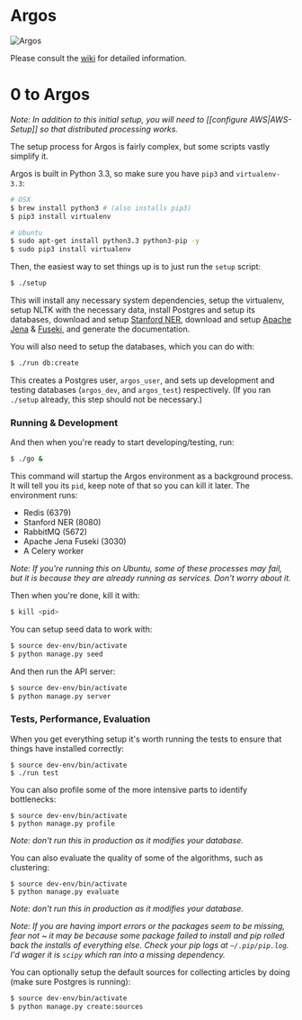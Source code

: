 Argos
===============

![Argos](https://raw.github.com/wiki/publicscience/argos/img/argos.png)

Please consult the
[wiki](https://github.com/publicscience/argos/wiki) for detailed information.

# 0 to Argos

*Note: In addition to this initial setup, you will need to [[configure
AWS|AWS-Setup]] so that distributed processing works.*

The setup process for Argos is fairly complex, but some scripts vastly simplify it.

Argos is built in Python 3.3, so make sure you have `pip3` and `virtualenv-3.3`:
```bash
# OSX
$ brew install python3 # (also installs pip3)
$ pip3 install virtualenv

# Ubuntu
$ sudo apt-get install python3.3 python3-pip -y
$ sudo pip3 install virtualenv
```

Then, the easiest way to set things up is to just run the `setup` script:
```bash
$ ./setup
```
This will install any necessary system dependencies, setup the
virtualenv, setup NLTK with the necessary data, install Postgres and setup its databases,
download and setup [Stanford NER](http://nlp.stanford.edu/software/CRF-NER.shtml#Download), 
download and setup [Apache Jena](https://jena.apache.org) & [Fuseki](https://jena.apache.org/documentation/serving_data/index.html),
and generate the documentation.

You will also need to setup the databases, which you can do with:
```bash
$ ./run db:create
```
This creates a Postgres user, `argos_user`, and sets up development and
testing databases (`argos_dev`, and `argos_test`) respectively. (If you ran `./setup` already, this step should not be necessary.)

### Running & Development
And then when you're ready to start developing/testing, run:
```bash
$ ./go &
```
This command will startup the Argos environment as a background process.
It will tell you its `pid`, keep note of that so you can kill it later.
The environment runs:
* Redis (6379)
* Stanford NER (8080)
* RabbitMQ (5672)
* Apache Jena Fuseki (3030)
* A Celery worker

*Note: If you're running this on Ubuntu, some of these processes may
fail, but it is because they are already running as services. Don't
worry about it.*

Then when you're done, kill it with:
```bash
$ kill <pid>
```

You can setup seed data to work with:
```bash
$ source dev-env/bin/activate
$ python manage.py seed
```

And then run the API server:
```bash
$ source dev-env/bin/activate
$ python manage.py server
```

### Tests, Performance, Evaluation
When you get everything setup it's worth running the tests to ensure
that things have installed correctly:
```
$ source dev-env/bin/activate
$ ./run test
```

You can also profile some of the more intensive parts to identify
bottlenecks:
```
$ source dev-env/bin/activate
$ python manage.py profile
```
*Note: don't run this in production as it modifies your database.*

You can also evaluate the quality of some of the algorithms, such as
clustering:
```
$ source dev-env/bin/activate
$ python manage.py evaluate
```
*Note: don't run this in production as it modifies your database.*

*Note: If you are having import errors or the packages seem to be
missing, fear not ~ it may be because some package failed to install and
pip rolled back the installs of everything else. Check your pip logs at
`~/.pip/pip.log`. I'd wager it is `scipy` which ran into a missing
dependency.*

You can optionally setup the default sources for collecting
articles by doing (make sure Postgres is running):
```bash
$ source dev-env/bin/activate
$ python manage.py create:sources
```
